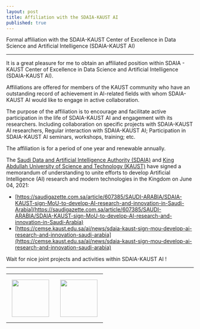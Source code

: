 ```yaml
---
layout: post
title: Affiliation with the SDAIA-KAUST AI
published: true
---
```


Formal affiliation with the SDAIA-KAUST Center of Excellence in Data Science and Artificial Intelligence (SDAIA-KAUST AI)

---

It is a great pleasure for me to obtain an affiliated position within SDAIA - KAUST Center of Excellence in Data Science and Artificial Intelligence (SDAIA-KAUST AI).

Affiliations are offered for members of the KAUST community who have an outstanding record of achievement in Al-related fields with whom SDAIA-KAUST AI would like to engage in active collaboration. 

The purpose of the affiliation is to encourage and facilitate active participation in the life of  SDAIA-KAUST AI and engagement with its researchers. Including collaboration on specific projects with SDAIA-KAUST Al researchers, Regular interaction with SDAIA-KAUST AI; Participation in SDAIA-KAUST Al seminars, workshops, training; etc.

The affiliation is for a period of one year and renewable annually. 


The [Saudi Data and Artificial Intelligence Authority (SDAIA)](https://en.wikipedia.org/wiki/Saudi_Authority_for_Data_and_Artificial_Intelligence) and [King Abdullah University of Science and Technology (KAUST)](https://en.wikipedia.org/wiki/King_Abdullah_University_of_Science_and_Technology) have signed a memorandum of understanding to unite efforts to develop Artificial Intelligence (AI) research and modern technologies in the Kingdom on June 04, 2021:
* [https://saudigazette.com.sa/article/607385/SAUDI-ARABIA/SDAIA-KAUST-sign-MoU-to-develop-AI-research-and-innovation-in-Saudi-Arabia](https://saudigazette.com.sa/article/607385/SAUDI-ARABIA/SDAIA-KAUST-sign-MoU-to-develop-AI-research-and-innovation-in-Saudi-Arabia)
* [https://cemse.kaust.edu.sa/ai/news/sdaia-kaust-sign-mou-develop-ai-research-and-innovation-saudi-arabia](https://cemse.kaust.edu.sa/ai/news/sdaia-kaust-sign-mou-develop-ai-research-and-innovation-saudi-arabia)

Wait for nice joint projects and activities within SDAIA-KAUST AI !

---

<table style="text-align:center;">
<tr>
<td style="padding:15px;text-align:center;vertical-align:middle;"> <img height="100px" src="https://burlachenkok.github.io/materials/SDAIA-Logo-2.png"/> </td> 
<td style="padding:15px;text-align:center;vertical-align:middle;"> <img height="100px" src="https://burlachenkok.github.io/materials/KAUST-logo.png"/> </td> 
</tr>
</table>


